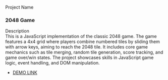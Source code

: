 Project Name  
### **2048 Game**  
Description  
This is a JavaScript implementation of the classic 2048 game. The game features a 4x4 grid where players combine numbered tiles by sliding them with arrow keys, aiming to reach the 2048 tile. It includes core game mechanics such as tile merging, random tile generation, score tracking, and game over/win states. The project showcases skills in JavaScript game logic, event handling, and DOM manipulation.  

 - [DEMO LINK](https://JulyaPetrovskaya.github.io/js-2048-game)
